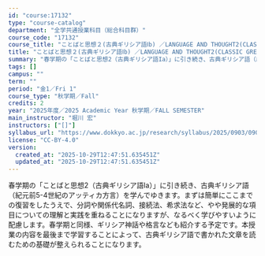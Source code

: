 ```yaml
---
id: "course:17132"
type: "course-catalog"
department: "全学共通授業科目（総合科目群）"
course_code: "17132"
course_title: "ことばと思想２(古典ギリシア語Ⅰb) ／LANGUAGE AND THOUGHT2(CLASSIC GREEK I (B))"
title: "ことばと思想２(古典ギリシア語Ⅰb) ／LANGUAGE AND THOUGHT2(CLASSIC GREEK I (B))"
summary: "春学期の「ことばと思想2（古典ギリシア語Ia）」に引き続き、古典ギリシア語（紀元前5-4世紀のアッティカ方言）を学んでゆきます。まずは簡単にここまでの復習をしたうえで、分詞や関係代名詞、接続法、希求法など、やや発展的な項目についての理解と実…"
tags: []
campus: ""
term: ""
period: "金1／Fri 1"
course_type: "秋学期／Fall"
credits: 2
year: "2025年度／2025 Academic Year 秋学期／FALL SEMESTER"
main_instructor: "堀川 宏"
instructors: ["[]"]
syllabus_url: "https://www.dokkyo.ac.jp/research/syllabus/2025/0903/0903_17132_ja_JP.html"
license: "CC-BY-4.0"
version:
  created_at: "2025-10-29T12:47:51.635451Z"
  updated_at: "2025-10-29T12:47:51.635451Z"
---
```

春学期の「ことばと思想2（古典ギリシア語Ia）」に引き続き、古典ギリシア語（紀元前5-4世紀のアッティカ方言）を学んでゆきます。まずは簡単にここまでの復習をしたうえで、分詞や関係代名詞、接続法、希求法など、やや発展的な項目についての理解と実践を重ねることになりますが、なるべく学びやすいように配慮します。春学期と同様、ギリシア神話や格言なども紹介する予定です。本授業の内容を最後まで学習することによって、古典ギリシア語で書かれた文章を読むための基礎が整えられることになります。
